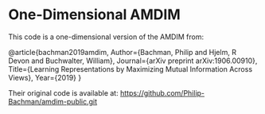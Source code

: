 # One-Dimensional AMDIM

This code is a one-dimensional version of the AMDIM from:

@article{bachman2019amdim,
  Author={Bachman, Philip and Hjelm, R Devon and Buchwalter, William},
  Journal={arXiv preprint arXiv:1906.00910},
  Title={Learning Representations by Maximizing Mutual Information Across Views},
  Year={2019}
}

Their original code is available at: 
https://github.com/Philip-Bachman/amdim-public.git
